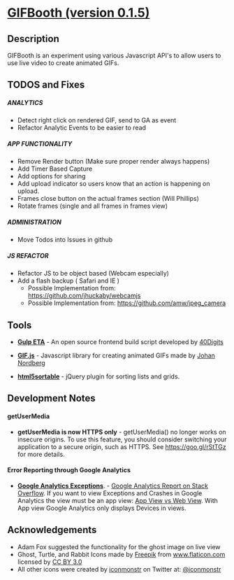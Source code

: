 # <a href="http://sethmac.com/gifbooth/">GIFBooth (version 0.1.5)</a>

## Description
GIFBooth is an experiment using various Javascript API's to allow users to use live video to create animated GIFs.


## TODOS and Fixes

##### ANALYTICS
- Detect right click on rendered GIF, send to GA as event
- Refactor Analytic Events to be easier to read

##### APP FUNCTIONALITY
- Remove Render button (Make sure proper render always happens)
- Add Timer Based Capture
- Add options for sharing
- Add upload indicator so users know that an action is happening on upload.
- Frames close button on the actual frames section (Will Phillips)
- Rotate frames (single and all frames in frames view)

##### ADMINISTRATION
- Move Todos into Issues in github

##### JS REFACTOR
- Refactor JS to be object based (Webcam especially)
- Add a flash backup ( Safari and IE )
    - Possible Implementation from: https://github.com/jhuckaby/webcamjs
    - Possible Implementation from: https://github.com/amw/jpeg_camera

## Tools
- **<a href="https://github.com/40Digits/gulp-eta">Gulp ETA</a>** - An open source frontend build script developed by <a href="http://40digits.com/">40Digits</a>

- **<a href="https://jnordberg.github.io/gif.js/">GIF.js</a>** - Javascript library for creating animated GIFs made by <a href="http://johan-nordberg.com/">Johan Nordberg</a>

- **<a href="https://github.com/voidberg/html5sortable">html5sortable</a>** - jQuery plugin for sorting lists and grids.

## Development Notes

#### getUserMedia
- **getUserMedia is now HTTPS only** - getUserMedia() no longer works on insecure origins. To use this feature, you should consider switching your application to a secure origin, such as HTTPS. See <a href="https://goo.gl/rStTGz">https://goo.gl/rStTGz</a> for more details.

#### Error Reporting through Google Analytics
- **<a href="https://developers.google.com/analytics/devguides/collection/analyticsjs/exceptions">Google Analytics Exceptions</a>**. - <a href="http://stackoverflow.com/questions/21718481/report-for-exceptions-from-google-analytics-analytics-js-exception-tracking">Google Analytics Report on Stack Overflow</a>. If you want to view Exceptions and Crashes in Google Analytics the view must be an app view: <a href="https://support.google.com/analytics/answer/2649553#WebVersusAppViews">App View vs Web View</a>. With App view Google Analytics only displays Devices in views.

## Acknowledgements
- Adam Fox suggested the functionality for the ghost image on live view
- Ghost, Turtle, and Rabbit Icons made by <a href="http://www.freepik.com" title="Freepik">Freepik</a> from <a href="http://www.flaticon.com" title="Flaticon">www.flaticon.com</a> licensed by <a href="http://creativecommons.org/licenses/by/3.0/" title="Creative Commons BY 3.0">CC BY 3.0</a>
- All other icons were created by <a href="http://iconmonstr.com">iconmonstr</a> on Twitter at: <a href="http://twitter.com/iconmonstr" target="_blank"><span class="at">@</span>iconmonstr</a>
